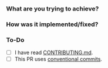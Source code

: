 ### What are you trying to achieve?

 <!-- Describe in a sentence or two of the reason for this PR. Link to the issue if possible.  -->

### How was it implemented/fixed?

 <!-- List the approach you used, and/or changes made to the codebase  -->

### To-Do

 <!-- Stay ahead of things, add list items here!  -->
- [ ] I have read [CONTRIBUTING.md](https://github.com/ReamLabs/ream/blob/master/CONTRIBUTING.md).
- [ ] This PR uses [conventional commits](https://www.conventionalcommits.org/en/v1.0.0/).
